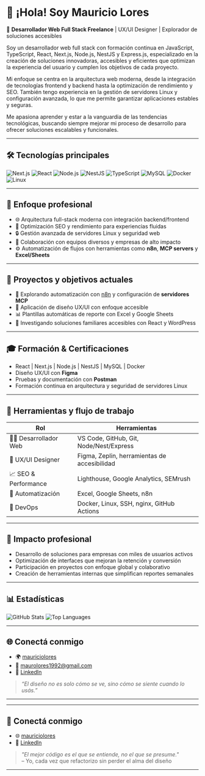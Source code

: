 # 👋 ¡Hola! Soy Mauricio Lores

🚀 **Desarrollador Web Full Stack Freelance** | UX/UI Designer | Explorador de soluciones accesibles

Soy un desarrollador web full stack con formación continua en JavaScript, TypeScript, React, Next.js, Node.js, NestJS y Express.js, especializado en la creación de soluciones innovadoras, accesibles y eficientes que optimizan la experiencia del usuario y cumplen los objetivos de cada proyecto.

Mi enfoque se centra en la arquitectura web moderna, desde la integración de tecnologías frontend y backend hasta la optimización de rendimiento y SEO. También tengo experiencia en la gestión de servidores Linux y configuración avanzada, lo que me permite garantizar aplicaciones estables y seguras.

Me apasiona aprender y estar a la vanguardia de las tendencias tecnológicas, buscando siempre mejorar mi proceso de desarrollo para ofrecer soluciones escalables y funcionales.

---

## 🛠️ Tecnologías principales

![Next.js](https://img.shields.io/badge/-Next.js-000?style=flat&logo=nextdotjs)
![React](https://img.shields.io/badge/-React-61DAFB?style=flat&logo=react&logoColor=black)
![Node.js](https://img.shields.io/badge/-Node.js-339933?style=flat&logo=node.js&logoColor=white)
![NestJS](https://img.shields.io/badge/-NestJS-E0234E?style=flat&logo=nestjs)
![TypeScript](https://img.shields.io/badge/-TypeScript-3178C6?style=flat&logo=typescript&logoColor=white)
![MySQL](https://img.shields.io/badge/-MySQL-4479A1?style=flat&logo=mysql&logoColor=white)
![Docker](https://img.shields.io/badge/-Docker-2496ED?style=flat&logo=docker)
![Linux](https://img.shields.io/badge/-Linux-FCC624?style=flat&logo=linux&logoColor=black)

---

## 🎯 Enfoque profesional

- 🌐 Arquitectura full-stack moderna con integración backend/frontend
- 🎯 Optimización SEO y rendimiento para experiencias fluidas
- 🔒 Gestión avanzada de servidores Linux y seguridad web
- 🤝 Colaboración con equipos diversos y empresas de alto impacto
- ⚙️ Automatización de flujos con herramientas como **n8n**, **MCP servers** y **Excel/Sheets**

---

## 🔬 Proyectos y objetivos actuales

- 🚧 Explorando automatización con [n8n](https://n8n.io/) y configuración de **servidores MCP**
- 🎨 Aplicación de diseño UX/UI con enfoque accesible
- 📊 Plantillas automáticas de reporte con Excel y Google Sheets
- 🌱 Investigando soluciones familiares accesibles con React y WordPress

---

## 🎓 Formación & Certificaciones

- React | Next.js | Node.js | NestJS | MySQL | Docker
- Diseño UX/UI con **Figma**
- Pruebas y documentación con **Postman**
- Formación continua en arquitectura y seguridad de servidores Linux

---

## 🧩 Herramientas y flujo de trabajo

| Rol                  | Herramientas                                   |
|----------------------|------------------------------------------------|
| 🧑‍💻 Desarrollador Web | VS Code, GitHub, Git, Node/Nest/Express         |
| 🎨 UX/UI Designer     | Figma, Zeplin, herramientas de accesibilidad   |
| 📈 SEO & Performance  | Lighthouse, Google Analytics, SEMrush          |
| 📂 Automatización     | Excel, Google Sheets, n8n                      |
| 📡 DevOps             | Docker, Linux, SSH, nginx, GitHub Actions      |

---

## 🚀 Impacto profesional

- Desarrollo de soluciones para empresas con miles de usuarios activos
- Optimización de interfaces que mejoran la retención y conversión
- Participación en proyectos con enfoque global y colaborativo
- Creación de herramientas internas que simplifican reportes semanales

---

## 📊 Estadísticas

![GitHub Stats](https://github-readme-stats.vercel.app/api?username=MauricioLores&show_icons=true&theme=dracula)
![Top Languages](https://github-readme-stats.vercel.app/api/top-langs/?username=MauricioLores&layout=compact&theme=dracula)

---

## 🌐 Conectá conmigo

- 🌍 [mauriciolores](https://mauriciolores.com.ar)
- 📩 maurolores1992@gmail.com
- 💼 [LinkedIn](https://linkedin.com/in/mauriciolores)

> _“El diseño no es solo cómo se ve, sino cómo se siente cuando lo usás.”_

---

---

## 🤝 Conectá conmigo

- 🌐 [mauriciolores](https://mauriciolores.com.ar)
- 💼 [LinkedIn](https://linkedin.com/in/mauriciolores)

> _"El mejor código es el que se entiende, no el que se presume."_  
> – Yo, cada vez que refactorizo sin perder el alma del diseño

---
